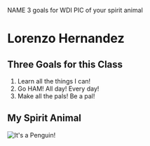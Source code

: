 NAME
3 goals for WDI
PIC of your spirit animal

# Lorenzo Hernandez
## Three Goals for this Class
1. Learn all the things I can!
2. Go HAM! All day! Every day!
3. Make all the pals! Be a pal!

## My Spirit Animal
![It's a Penguin!](http://searchengineland.com/figz/wp-content/seloads/2014/08/penguin-walking-ss-1920-800x450.jpg)
